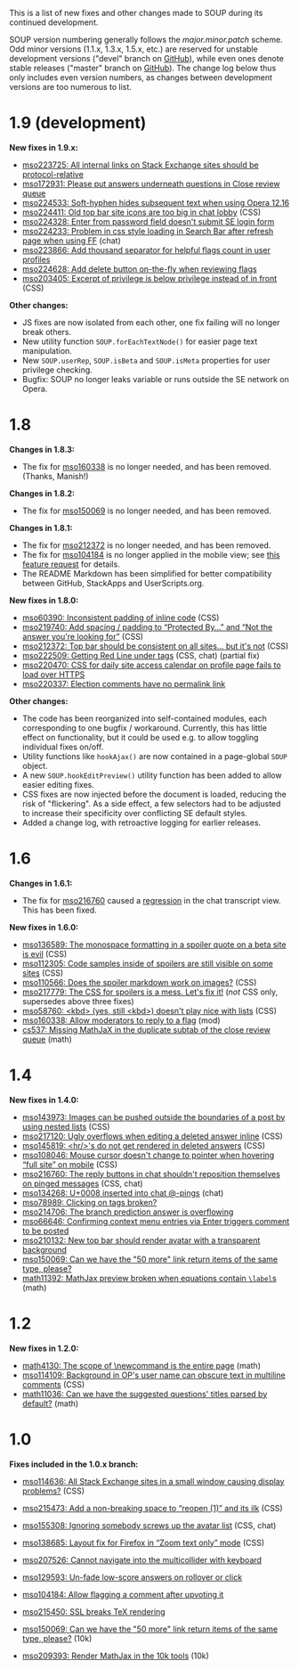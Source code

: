 This is a list of new fixes and other changes made to SOUP during its continued development.

SOUP version numbering generally follows the _major.minor.patch_ scheme.  Odd minor versions (1.1.x, 1.3.x, 1.5.x, etc.) are reserved for unstable development versions ("devel" branch on [GitHub][github]), while even ones denote stable releases ("master" branch on [GitHub][github]).  The change log below thus only includes even version numbers, as changes between development versions are too numerous to list.

1.9 (development)
=================

**New fixes in 1.9.x:**

* [mso223725: All internal links on Stack Exchange sites should be protocol-relative](http://meta.stackoverflow.com/q/223725)
* [mso172931: Please put answers underneath questions in Close review queue](http://meta.stackoverflow.com/q/172931)
* [mso224533: Soft-hyphen hides subsequent text when using Opera 12.16](http://meta.stackoverflow.com/q/224533)
* [mso224411: Old top bar site icons are too big in chat lobby](http://meta.stackoverflow.com/q/224411) (CSS)
* [mso224328: Enter from password field doesn't submit SE login form](http://meta.stackoverflow.com/q/224328)
* [mso224233: Problem in css style loading in Search Bar after refresh page when using FF](http://meta.stackoverflow.com/q/224233) (chat)
* [mso223866: Add thousand separator for helpful flags count in user profiles](http://meta.stackoverflow.com/q/223866)
* [mso224628: Add delete button on-the-fly when reviewing flags](http://meta.stackoverflow.com/q/224628)
* [mso203405: Excerpt of privilege is below privilege instead of in front](http://meta.stackoverflow.com/q/203405) (CSS)

**Other changes:**

* JS fixes are now isolated from each other, one fix failing will no longer break others.
* New utility function `SOUP.forEachTextNode()` for easier page text manipulation.
* New `SOUP.userRep`, `SOUP.isBeta` and `SOUP.isMeta` properties for user privilege checking.
* Bugfix: SOUP no longer leaks variable or runs outside the SE network on Opera.

1.8
===

**Changes in 1.8.3:**

* The fix for [mso160338](http://meta.stackoverflow.com/q/160338) is no longer needed, and has been removed.  (Thanks, Manish!)

**Changes in 1.8.2:**

* The fix for [mso150069](http://meta.stackoverflow.com/q/150069) is no longer needed, and has been removed.

**Changes in 1.8.1:**

* The fix for [mso212372](http://meta.stackoverflow.com/q/212372) is no longer needed, and has been removed.
* The fix for [mso104184](http://meta.stackoverflow.com/q/104184) is no longer applied in the mobile view; see [this feature request](http://meta.stackoverflow.com/q/213709) for details.
* The README Markdown has been simplified for better compatibility between GitHub, StackApps and UserScripts.org.

**New fixes in 1.8.0:**

* [mso60390: Inconsistent padding of inline code](http://meta.stackoverflow.com/q/60390) (CSS)
* [mso219740: Add spacing / padding to “Protected By…” and “Not the answer you're looking for”](http://meta.stackoverflow.com/q/219740) (CSS)
* [mso212372: Top bar should be consistent on all sites… but it's not](http://meta.stackoverflow.com/q/212372) (CSS)
* [mso222509: Getting Red Line under tags](http://meta.stackoverflow.com/q/222509) (CSS, chat) (partial fix)
* [mso220470: CSS for daily site access calendar on profile page fails to load over HTTPS](http://meta.stackoverflow.com/q/220470)
* [mso220337: Election comments have no permalink link](http://meta.stackoverflow.com/q/220337)

**Other changes:**

* The code has been reorganized into self-contained modules, each corresponding to one bugfix / workaround.  Currently, this has little effect on functionality, but it could be used e.g. to allow toggling individual fixes on/off.
* Utility functions like <code>hookAjax()</code> are now contained in a page-global <code>SOUP</code> object.
* A new <code>SOUP.hookEditPreview()</code> utility function has been added to allow easier editing fixes.
* CSS fixes are now injected before the document is loaded, reducing the risk of "flickering".  As a side effect, a few selectors had to be adjusted to increase their specificity over conflicting SE default styles.
* Added a change log, with retroactive logging for earlier releases.

1.6
===

**Changes in 1.6.1:**

* The fix for [mso216760](http://meta.stackoverflow.com/q/216760) caused a [regression](http://meta.stackoverflow.com/q/221733) in the chat transcript view.  This has been fixed.

**New fixes in 1.6.0:**

* [mso136589: The monospace formatting in a spoiler quote on a beta site is evil](http://meta.stackoverflow.com/q/136589) (CSS)
* [mso112305: Code samples inside of spoilers are still visible on some sites](http://meta.stackoverflow.com/q/112305) (CSS)
* [mso110566: Does the spoiler markdown work on images?](http://meta.stackoverflow.com/q/110566) (CSS)
* [mso217779: The CSS for spoilers is a mess. Let's fix it!](http://meta.stackoverflow.com/q/217779) (*not* CSS only, supersedes above three fixes)
* [mso58760: &lt;kbd&gt; (yes, still &lt;kbd&gt;) doesn't play nice with lists](http://meta.stackoverflow.com/q/58760) (CSS)
* [mso160338: Allow moderators to reply to a flag](http://meta.stackoverflow.com/q/160338) (mod)
* [cs537: Missing MathJaX in the duplicate subtab of the close review queue](http://meta.cs.stackexchange.com/q/537) (math)

1.4
===

**New fixes in 1.4.0:**

* [mso143973: Images can be pushed outside the boundaries of a post by using nested lists](http://meta.stackoverflow.com/q/143973) (CSS)
* [mso217120: Ugly overflows when editing a deleted answer inline](http://meta.stackoverflow.com/q/217120) (CSS)
* [mso145819: &lt;hr/&gt;'s do not get rendered in deleted answers](http://meta.stackoverflow.com/q/145819) (CSS)
* [mso108046: Mouse cursor doesn't change to pointer when hovering “full site” on mobile](http://meta.stackoverflow.com/q/108046) (CSS)
* [mso216760: The reply buttons in chat shouldn't reposition themselves on pinged messages](http://meta.stackoverflow.com/q/216760) (CSS, chat)
* [mso134268: U+0008 inserted into chat @-pings](http://meta.stackoverflow.com/q/134268) (chat)
* [mso78989: Clicking on tags broken?](http://meta.stackoverflow.com/q/78989)
* [mso214706: The branch prediction answer is overflowing](http://meta.stackoverflow.com/q/214706)
* [mso66646: Confirming context menu entries via Enter triggers comment to be posted](http://meta.stackoverflow.com/q/66646)
* [mso210132: New top bar should render avatar with a transparent background](http://meta.stackoverflow.com/q/210132)
* [mso150069: Can we have the "50 more" link return items of the same type, please?](http://meta.stackoverflow.com/q/150069) 
* [math11392: MathJax preview broken when equations contain `\label`s](http://meta.math.stackexchange.com/q/11392) (math)

1.2
===

**New fixes in 1.2.0:**

* [math4130: The scope of \newcommand is the entire page](http://meta.math.stackexchange.com/q/4130) (math)
* [mso114109: Background in OP's user name can obscure text in multiline comments](http://meta.stackoverflow.com/q/114109) (CSS)
* [math11036: Can we have the suggested questions' titles parsed by default?](http://meta.math.stackexchange.com/q/11036) (math)

1.0
===

**Fixes included in the 1.0.x branch:**

* [mso114636: All Stack Exchange sites in a small window causing display problems?](http://meta.stackoverflow.com/q/114636) (CSS)
* [mso215473: Add a non-breaking space to “reopen (1)” and its ilk](http://meta.stackoverflow.com/q/215473) (CSS)
* [mso155308: Ignoring somebody screws up the avatar list](http://meta.stackoverflow.com/q/155308) (CSS, chat)
* [mso138685: Layout fix for Firefox in “Zoom text only” mode](http://meta.stackoverflow.com/q/138685) (CSS)
* [mso207526: Cannot navigate into the multicollider with keyboard](http://meta.stackoverflow.com/q/207526)
* [mso129593: Un-fade low-score answers on rollover or click](http://meta.stackoverflow.com/q/129593)
* [mso104184: Allow flagging a comment after upvoting it](http://meta.stackoverflow.com/q/104184)
* [mso215450: SSL breaks TeX rendering](http://meta.stackoverflow.com/q/215450)
* [mso150069: Can we have the "50 more" link return items of the same type, please?](http://meta.stackoverflow.com/q/150069) (10k)
* [mso209393: Render MathJax in the 10k tools](http://meta.stackoverflow.com/q/209393) (10k)

   [github]: https://github.com/vyznev/soup "SOUP repository on GitHub"
